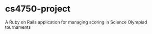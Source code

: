 cs4750-project
==============

A Ruby on Rails application for managing scoring in Science Olympiad tournaments
